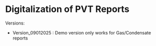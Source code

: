 # Digitalization of PVT Reports

Versions:
* Version_09012025 : Demo version only works for Gas/Condensate reports
